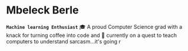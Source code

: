# Mbeleck Berle

**`Machine learning Enthusiast`**
🎓 A proud Computer Science grad with a knack for turning coffee into code and 🧠 currently on a quest to teach computers to understand sarcasm...it's going r

<!--
##🎓 A proud Computer Science grad with a knack for turning coffee into code and memes into machine learning models.</br>

##🧠 Currently on a quest to teach computers to understand sarcasm...it's going really well.</br>

##💻 When I'm not debugging, you can find me procrastinating by contributing to open-source projects
##or debating whether tabs or spaces are superior (it's tabs, obviously).</br>

##🔍 Always up for a good nerdy joke or a brainstorming session on how to take over the world with AI.</br>

##🚀 Let's build something awesome together, one line of code and one laugh at a time! Connect with me and let's geek out!



<img src="https://i.pinimg.com/originals/b9/4a/76/b94a76bce98603c151bf75c79ccd0516.gif"/>
Here are some ideas to get you started:

- 🔭 I’m currently working on ...
- 🌱 I’m currently learning ...
- 👯 I’m looking to collaborate on ...
- 🤔 I’m looking for help with ...
- 💬 Ask me about ...
- 📫 How to reach me: ...
- 😄 Pronouns: ...
- ⚡ Fun fact: ...
-->
